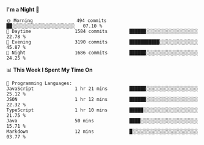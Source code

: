 <!--START_SECTION:waka-->
**I'm a Night 🦉** 

```text
🌞 Morning                494 commits         ██░░░░░░░░░░░░░░░░░░░░░░░   07.10 % 
🌆 Daytime                1584 commits        ██████░░░░░░░░░░░░░░░░░░░   22.78 % 
🌃 Evening                3190 commits        ███████████░░░░░░░░░░░░░░   45.87 % 
🌙 Night                  1686 commits        ██████░░░░░░░░░░░░░░░░░░░   24.25 % 
```


📊 **This Week I Spent My Time On** 

```text
💬 Programming Languages: 
JavaScript               1 hr 21 mins        ██████░░░░░░░░░░░░░░░░░░░   25.12 % 
JSON                     1 hr 12 mins        ██████░░░░░░░░░░░░░░░░░░░   22.32 % 
TypeScript               1 hr 10 mins        █████░░░░░░░░░░░░░░░░░░░░   21.75 % 
Java                     50 mins             ████░░░░░░░░░░░░░░░░░░░░░   15.71 % 
Markdown                 12 mins             █░░░░░░░░░░░░░░░░░░░░░░░░   03.77 % 
```


<!--END_SECTION:waka-->
